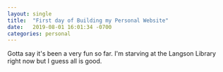 ```yaml
---
layout: single
title:  "First day of Building my Personal Website"
date:   2019-08-01 16:01:34 -0700
categories: personal
---
```

Gotta say it's been a very fun so far. I'm starving at the Langson Library right now but I guess all is good.
